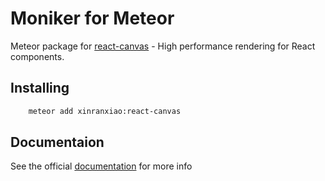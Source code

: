 # Moniker for Meteor

Meteor package for [react-canvas](https://github.com/Flipboard/react-canvas) - High performance <canvas> rendering for React components.


## Installing

```bash
    meteor add xinranxiao:react-canvas
```

## Documentaion

See the official [documentation](https://github.com/Flipboard/react-canvas) for more info